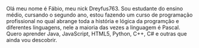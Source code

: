 Olá  meu nome é Fábio, meu nick Dreyfus763.
Sou estudante do ensino médio, cursando o segundo ano, estou fazendo um curso de programação profissional no qual abrange toda a história e lógica da programção e diferentes linguagens, nele a maioria das vezes a linguagem é Pascal.
Quero aprender Java, JavaScript, HTML5, Python, C++, C# e outras que ainda vou descobrir.
